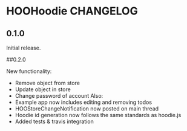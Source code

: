 # HOOHoodie CHANGELOG

## 0.1.0

Initial release.

##0.2.0

New functionality:
- Remove object from store
- Update object in store
- Change password of account
Also:
-  Example app now includes editing and removing todos
- HOOStoreChangeNotification now posted on main thread
- Hoodie id generation now follows the same standards as hoodie.js
- Added tests & travis integration